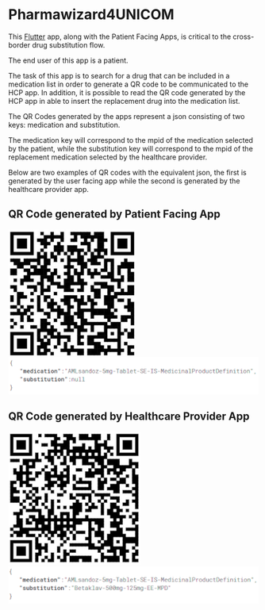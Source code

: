 # Pharmawizard4UNICOM

This [Flutter](https://docs.flutter.dev/get-started/install) app, along with the Patient Facing Apps, is critical to the cross-border drug substitution flow. 

The end user of this app is a patient.

The task of this app is to search for a drug that can be included in a medication list in order to generate a QR code to be communicated to the HCP app.
In addition, it is possible to read the QR code generated by the HCP app in able to insert the replacement drug into the medication list.

The QR Codes generated by the apps represent a json consisting of two keys: medication and substitution.

The medication key will correspond to the mpid of the medication selected by the patient, while the substitution key 
will correspond to the mpid of the replacement medication selected by the healthcare provider.

Below are two examples of QR codes with the equivalent json, the first is generated by the user facing app while the 
second is generated by the healthcare provider app.

## QR Code generated by Patient Facing App
![QR Code generated by Patient Facing App](./docs/QR_code_generated_by_the_patient_facing_app.png "QR Code generated by Patient Facing App")
![JSON of QR Code generated by Patient Facing App](./docs/QR_code_generated_by_the_patient_facing_app_JSON.png "JSON of QR Code generated by Patient Facing App")

## QR Code generated by Healthcare Provider App
![QR Code generated by Healthcare Provider App](./docs/QR_code_generated_by_the_healthcare_provider_app.png "QR Code generated by Healthcare Provider App")
![JSON of QR Code generated by Healthcare Provider App](./docs/QR_code_generated_by_the_healthcare_provider_app_JSON.png "JSON of QR Code generated by Healthcare Provider App")
